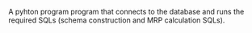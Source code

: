 A pyhton program program that connects to the database and runs the required SQLs (schema
construction and MRP calculation SQLs).
